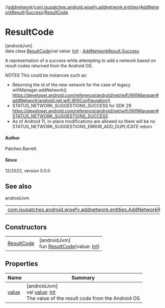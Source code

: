 //[addnetwork](../../../../../index.md)/[com.isupatches.android.wisefy.addnetwork.entities](../../../index.md)/[AddNetworkResult](../../index.md)/[Success](../index.md)/[ResultCode](index.md)

# ResultCode

[androidJvm]\
data class [ResultCode](index.md)(val value: [Int](https://kotlinlang.org/api/latest/jvm/stdlib/kotlin/-int/index.html)) : [AddNetworkResult.Success](../index.md)

A representation of a success while attempting to add a network based on result codes returned from the Android OS.

*NOTES* This could be instances such as:

- 
   Returning the id of the new network for the case of legacy wifiManager.addNetwork() https://developer.android.com/reference/android/net/wifi/WifiManager#addNetwork(android.net.wifi.WifiConfiguration))
- 
   STATUS_NETWORK_SUGGESTIONS_SUCCESS for SDK 29 https://developer.android.com/reference/android/net/wifi/WifiManager#STATUS_NETWORK_SUGGESTIONS_SUCCESS
- 
   As of Android 11, in-place modifications are allowed so there will be no STATUS_NETWORK_SUGGESTIONS_ERROR_ADD_DUPLICATE return

#### Author

Patches Barrett

#### Since

12/2022, version 5.0.0

## See also

androidJvm

| | |
|---|---|
| [com.isupatches.android.wisefy.addnetwork.entities.AddNetworkResult.Success](../index.md) |  |

## Constructors

| | |
|---|---|
| [ResultCode](-result-code.md) | [androidJvm]<br>fun [ResultCode](-result-code.md)(value: [Int](https://kotlinlang.org/api/latest/jvm/stdlib/kotlin/-int/index.html)) |

## Properties

| Name | Summary |
|---|---|
| [value](value.md) | [androidJvm]<br>val [value](value.md): [Int](https://kotlinlang.org/api/latest/jvm/stdlib/kotlin/-int/index.html)<br>The value of the result code from the Android OS |
